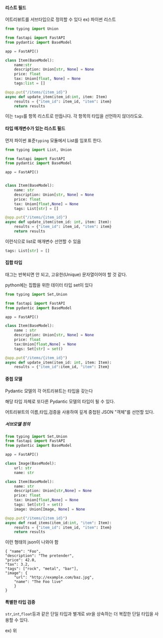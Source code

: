 #### 리스트 필드
어트리뷰트를 서브타입으로 정의할 수 있다
ex) 파이썬 리스트


```python
from typing import Union

from fastapi import FastAPI
from pydantic import BaseModel

app = FastAPI()

class Item(BaseModel):
	name:str
	description: Union[str, None] = None
	price: float
	tax: Union[float, None] = None
	tags:list = []

@app.put("/items/{item_id}")
async def update_item(item_id:int, item: Item)
	results = {"item_id": item_id, "item": item}
	return results
```
이는 `tags`를 항목 리스트로 만듭니다. 각 항목의 타입을 선언하지 않더라도요.


#### 타입 매개변수가 있는 리스트 필드

먼저 파이썬 표준`typing` 모듈에서 List를 임포트 한다.

```python 
from typing import List, Union

from fastapi import FastAPI
from pydantic import BaseModel

app = FastAPI()


class Item(BaseModel):
	name: str
	description: Union[str, None] = None
	price: float
	tax: Union[float,None] = None
	tags: List[str] = []

@app.put("/items/{item_id}")
async def update_item(item_id: int, item: Item):
	results = {"item_id": item_id, "item": item}
	return results
```

이런식으로 list로 매개변수 선언할 수 있음
```python
tags: List[str] = []
```

#### 집합 타입 

태그는 반복되면 안 되고, 고유한(Unique) 문자열이어야 할 것 같다.

python에는 집합을 위한 데이터 타입 set이 있다

```python
from typing import Set,Union

from fastapi import FastAPI
from pydantic import BaseModel

app = FastAPI()

class Item(BaseModel):
	name : str
	description: Union[str, None] = None
	price: float
	tax:Union[float,None] = None
	tags: Set[str] = set()

@app.put("/items/{item_id}")
async def update_item(item_id: int, item: Item):
	results = {"item_id":item_id, "item": Item}
```



#### 중첩 모델
Pydantic 모델의 각 어트리뷰트는 타입을 갖는다

해당 타입 자체로 또다른 Pydantic 모델의 타입이 될 수 있다.

어트리뷰트의 이름,타입,검증을 사용하여 깊게 중첩된 JSON "객체"를 선언할 있다.

##### 서브모델 정의
```python
from typing import Set,Union
from fastapi import FastAPI
from pydantic import BaseModel

app = FastAPI()

class Image(BaseModel):
	url: str
	name: str

class Item(BaseModel):
	name: str
	description: Union[str,None] = None
	price: float
	tax: Union[float,None] = None
	tags: Set[str] = set()
	image: Union[Image, None] = None

@app.put("/items/{item_id}")
async def read_items(item_id:int, "item": Item):
	results = {"item_id": item_id, "item": Item}
	return results 
 ```
이런 형태의 json이 나와야 함
```
{ "name": "Foo", 
"description": "The pretender", 
"price": 42.0, 
"tax": 3.2, 
"tags": ["rock", "metal", "bar"], 
"image": { 
	"url": "http://example.com/baz.jpg", 
	"name": "The Foo live" 
	} 
}
```

#### 특별한 타입 검증
`str`,`int`,`float`등과 같은 단일 타입과 별개로 str을 상속하는 더 복잡한 단일 타입을 사용할 수 있다.

ex) 위 

